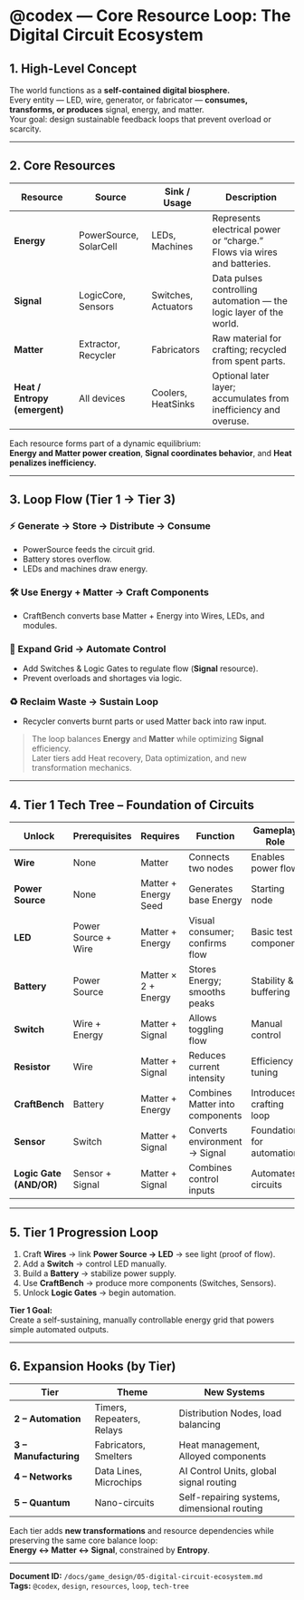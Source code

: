 # @codex — Core Resource Loop: The Digital Circuit Ecosystem

## 1. High-Level Concept

The world functions as a **self-contained digital biosphere.**  
Every entity — LED, wire, generator, or fabricator — **consumes, transforms, or produces** signal, energy, and matter.  
Your goal: design sustainable feedback loops that prevent overload or scarcity.

---

## 2. Core Resources

| Resource | Source | Sink / Usage | Description |
|-----------|---------|--------------|--------------|
| **Energy** | PowerSource, SolarCell | LEDs, Machines | Represents electrical power or “charge.” Flows via wires and batteries. |
| **Signal** | LogicCore, Sensors | Switches, Actuators | Data pulses controlling automation — the logic layer of the world. |
| **Matter** | Extractor, Recycler | Fabricators | Raw material for crafting; recycled from spent parts. |
| **Heat / Entropy (emergent)** | All devices | Coolers, HeatSinks | Optional later layer; accumulates from inefficiency and overuse. |

Each resource forms part of a dynamic equilibrium:  
**Energy and Matter power creation**, **Signal coordinates behavior**, and **Heat penalizes inefficiency.**

---

## 3. Loop Flow (Tier 1 → Tier 3)

### ⚡ Generate → Store → Distribute → Consume
- PowerSource feeds the circuit grid.  
- Battery stores overflow.  
- LEDs and machines draw energy.

### 🛠 Use Energy + Matter → Craft Components
- CraftBench converts base Matter + Energy into Wires, LEDs, and modules.

### 🔁 Expand Grid → Automate Control
- Add Switches & Logic Gates to regulate flow (**Signal** resource).  
- Prevent overloads and shortages via logic.

### ♻ Reclaim Waste → Sustain Loop
- Recycler converts burnt parts or used Matter back into raw input.

> The loop balances **Energy** and **Matter** while optimizing **Signal** efficiency.  
> Later tiers add Heat recovery, Data optimization, and new transformation mechanics.

---

## 4. Tier 1 Tech Tree – Foundation of Circuits

| Unlock | Prerequisites | Requires | Function | Gameplay Role |
|---------|----------------|-----------|-----------|---------------|
| **Wire** | None | Matter | Connects two nodes | Enables power flow |
| **Power Source** | None | Matter + Energy Seed | Generates base Energy | Starting node |
| **LED** | Power Source + Wire | Matter + Energy | Visual consumer; confirms flow | Basic test component |
| **Battery** | Power Source | Matter × 2 + Energy | Stores Energy; smooths peaks | Stability & buffering |
| **Switch** | Wire + Energy | Matter + Signal | Allows toggling flow | Manual control |
| **Resistor** | Wire | Matter + Signal | Reduces current intensity | Efficiency tuning |
| **CraftBench** | Battery | Matter + Energy | Combines Matter into components | Introduces crafting loop |
| **Sensor** | Switch | Matter + Signal | Converts environment → Signal | Foundation for automation |
| **Logic Gate (AND/OR)** | Sensor + Signal | Matter + Signal | Combines control inputs | Automates circuits |

---

## 5. Tier 1 Progression Loop

1. Craft **Wires** → link **Power Source → LED** → see light (proof of flow).  
2. Add a **Switch** → control LED manually.  
3. Build a **Battery** → stabilize power supply.  
4. Use **CraftBench** → produce more components (Switches, Sensors).  
5. Unlock **Logic Gates** → begin automation.

**Tier 1 Goal:**  
Create a self-sustaining, manually controllable energy grid that powers simple automated outputs.

---

## 6. Expansion Hooks (by Tier)

| Tier | Theme | New Systems |
|------|--------|-------------|
| **2 – Automation** | Timers, Repeaters, Relays | Distribution Nodes, load balancing |
| **3 – Manufacturing** | Fabricators, Smelters | Heat management, Alloyed components |
| **4 – Networks** | Data Lines, Microchips | AI Control Units, global signal routing |
| **5 – Quantum** | Nano-circuits | Self-repairing systems, dimensional routing |

Each tier adds **new transformations** and resource dependencies while preserving the same core balance loop:  
**Energy ↔ Matter ↔ Signal**, constrained by **Entropy**.

---

**Document ID:** `/docs/game_design/05-digital-circuit-ecosystem.md`  
**Tags:** `@codex`, `design`, `resources`, `loop`, `tech-tree`
